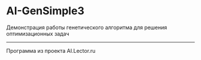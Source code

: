 # AI-GenSimple3

Демонстрация работы генетического алгоритма для решения оптимизационных задач

---
Программа из проекта AI.Lector.ru
